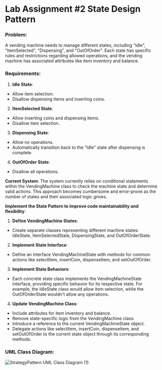 # Lab Assignment #2 State Design Pattern
### Problem:
A vending machine needs to manage different states, including "Idle", "ItemSelected", "Dispensing", and "OutOfOrder". Each state has specific rules and restrictions regarding allowed operations, and the vending machine has associated attributes like item inventory and balance.
### Requirements:
1.  **Idle State**:
- Allow item selection.
- Disallow dispensing items and inserting coins.
2.  **ItemSelected State**:
- Allow inserting coins and dispensing items.
- Disallow item selection.
3.  **Dispensing State**:
- Allow no operations.
- Automatically transition back to the "Idle" state after dispensing is complete.
4.  **OutOfOrder State**:
- Disallow all operations.

**Current System**: The system currently relies on conditional statements within the VendingMachine class to check the machine state and determine valid actions. This approach becomes cumbersome and error-prone as the number of states and their associated logic grows.

**Implement the State Pattern to improve code maintainability and flexibility**:
1.  **Define VendingMachine States**:
- Create separate classes representing different machine states: IdleState, ItemSelectedState, DispensingState, and OutOfOrderState.
2.  **Implement State Interface**:
- Define an interface VendingMachineState with methods for common actions like selectItem, insertCoin, dispenseItem, and setOutOfOrder.
3.  **Implement State Behaviors**:
- Each concrete state class implements the VendingMachineState interface, providing specific behavior for its respective state. For example, the IdleState class would allow item selection, while the OutOfOrderState wouldn't allow any operations.
4.  **Update VendingMachine Class**:
- Include attributes for item inventory and balance.
- Remove state-specific logic from the VendingMachine class.
- Introduce a reference to the current VendingMachineState object.
- Delegate actions like selectItem, insertCoin, dispenseItem, and setOutOfOrder to the current state object through its corresponding methods.

### UML Class Diagram:
![StrategyPattern UML Class Diagram (1)](https://github.com/user-attachments/assets/6fec7a1f-3cb3-47d6-9111-4bccd9e00e2e)
